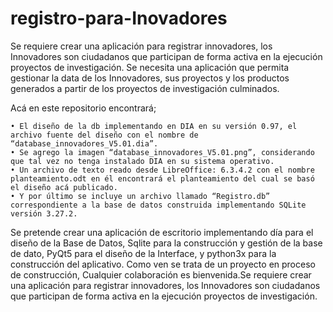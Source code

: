 # registro-para-Inovadores
Se requiere crear una aplicación para registrar innovadores, los Innovadores son ciudadanos que participan de forma activa en la ejecución proyectos de investigación. 
Se necesita una aplicación que permita gestionar la data de los Innovadores, sus proyectos y los productos generados a partir de los proyectos de investigación culminados. 

Acá en este repositorio encontrará;

    • El diseño de la db implementando en DIA en su versión 0.97, el archivo fuente del diseño con el nombre de “database_innovadores_V5.01.dia”.
    • Se agrego la imagen “database_innovadores_V5.01.png”, considerando que tal vez no tenga instalado DIA en su sistema operativo.
    • Un archivo de texto reado desde LibreOffice: 6.3.4.2 con el nombre planteamiento.odt en él encontrará el planteamiento del cual se basó el diseño acá publicado.
    • Y por último se incluye un archivo llamado “Registro.db” correspondiente a la base de datos construida implementando SQLite versión 3.27.2. 

Se pretende crear una aplicación de escritorio implementando día para el diseño de la Base de Datos, Sqlite para la construcción y gestión de la base de dato, PyQt5 para el diseño de la Interface, y python3x para la construcción del aplicativo. Como ven se trata de un proyecto en proceso de construcción, Cualquier colaboración es bienvenida.Se requiere crear una aplicación para registrar innovadores, los Innovadores son ciudadanos que participan de forma activa en la ejecución proyectos de investigación.
